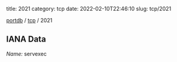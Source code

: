 title: 2021
category: tcp
date: 2022-02-10T22:46:10
slug: tcp/2021

[portdb](/) / [tcp](/category/tcp.html) / 2021


## IANA Data

_Name:_ servexec

